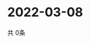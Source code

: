 # 2022-03-08
  共 0条

  <!-- BEGIN -->
  <!-- 最后更新时间Tue Mar 08 2022 13:13:14 GMT+0000 (Coordinated Universal Time) -->
  
  <!-- END -->
  
  